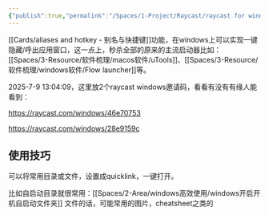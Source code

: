 ```yaml
---
{"publish":true,"permalink":"/Spaces/1-Project/Raycast/raycast for windows.md","created":"2025-07-09","modified":"2025-07-09","published":"2025-07-17T11:01:09.325+08:00","cssclasses":""}
---
```



[[Cards/aliases and hotkey - 别名与快捷键]]功能，在windows上可以实现一键隐藏/呼出应用窗口，这一点上，秒杀全部的原来的主流启动器比如：[[Spaces/3-Resource/软件梳理/macos软件/uTools]]、[[Spaces/3-Resource/软件梳理/windows软件/Flow launcher]]等。

2025-7-9 13:04:09，这里放2个raycast windows邀请码，看看有没有有缘人能看到：

https://raycast.com/windows/46e70753

https://raycast.com/windows/28e9159c


## 使用技巧

可以将常用目录或文件，设置成quicklink，一键打开。

比如自启动目录就很常用：[[Spaces/2-Area/windows高效使用/windows开启开机自启动文件夹]]
文件的话，可能常用的图片，cheatsheet之类的